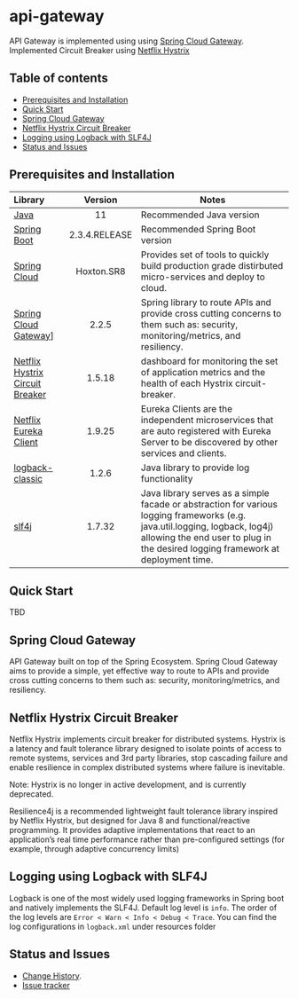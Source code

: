 # api-gateway
API Gateway is implemented using using [Spring Cloud Gateway](https://cloud.spring.io/spring-cloud-gateway/reference/html/). Implemented Circuit Breaker using [Netflix Hystrix](https://github.com/Netflix/Hystrix)

## Table of contents

- [Prerequisites and Installation](#prerequisites-and-installation)
- [Quick Start](#quick-start)
- [Spring Cloud Gateway](#spring-cloud-gateway)
- [Netflix Hystrix Circuit Breaker](#netflix-hystrix-circuit-breaker)
- [Logging using Logback with SLF4J](#logging-using-logback-with-slf4j)
- [Status and Issues](#status-and-issues)

## Prerequisites and Installation

Library | Version | Notes
:-------|:--------:|-------
[Java](https://www.oracle.com/java/technologies/javase/jdk11-archive-downloads.html) | 11 | Recommended Java version
[Spring Boot](https://spring.io/projects/spring-boot) | 2.3.4.RELEASE | Recommended Spring Boot version
[Spring Cloud](https://spring.io/projects/spring-cloud) | Hoxton.SR8 | Provides set of tools to quickly build production grade distirbuted micro-services and deploy to cloud.
[Spring Cloud Gateway](https://cloud.spring.io/spring-cloud-gateway/reference/html/)] | 2.2.5 | Spring library to route APIs and provide cross cutting concerns to them such as: security, monitoring/metrics, and resiliency.
[Netflix Hystrix Circuit Breaker](https://github.com/spring-cloud-samples/hystrix-dashboard) | 1.5.18 | dashboard for monitoring the set of application metrics and the health of each Hystrix circuit-breaker.
[Netflix Eureka Client](https://cloud.spring.io/spring-cloud-netflix/multi/multi__service_discovery_eureka_clients.html)| 1.9.25 | Eureka Clients are the independent microservices that are auto registered with Eureka Server to be discovered by other services and clients.
[logback-classic](http://logback.qos.ch/)| 1.2.6 | Java library to provide log functionality
[slf4j](http://www.slf4j.org/)| 1.7.32 | Java library serves as a simple facade or abstraction for various logging frameworks (e.g. java.util.logging, logback, log4j) allowing the end user to plug in the desired logging framework at deployment time.

## Quick Start
TBD

## Spring Cloud Gateway
API Gateway built on top of the Spring Ecosystem. Spring Cloud Gateway aims to provide a simple, yet effective way to route to APIs and provide cross cutting concerns to them such as: security, monitoring/metrics, and resiliency.

## Netflix Hystrix Circuit Breaker
Netflix Hystrix implements circuit breaker for distributed systems. Hystrix is a latency and fault tolerance library designed to isolate points of access to remote systems, services and 3rd party libraries, stop cascading failure and enable resilience in complex distributed systems where failure is inevitable.

Note: Hystrix is no longer in active development, and is currently deprecated.

Resilience4j is a recommended lightweight fault tolerance library inspired by Netflix Hystrix, but designed for Java 8 and functional/reactive programming. It provides adaptive implementations that react to an application’s real time performance rather than pre-configured settings (for example, through adaptive concurrency limits)


## Logging using Logback with SLF4J
Logback is one of the most widely used logging frameworks in Spring boot and natively implements the SLF4J. Default log level is `info`. The order of the log levels are `Error < Warn < Info < Debug < Trace`. You can find the log configurations in `logback.xml` under resources folder

## Status and Issues

* [Change History](./../CHANGELOG.md).
* [Issue tracker](https://github.com/kumaran-is/microservice-springboot/issues?state=open)